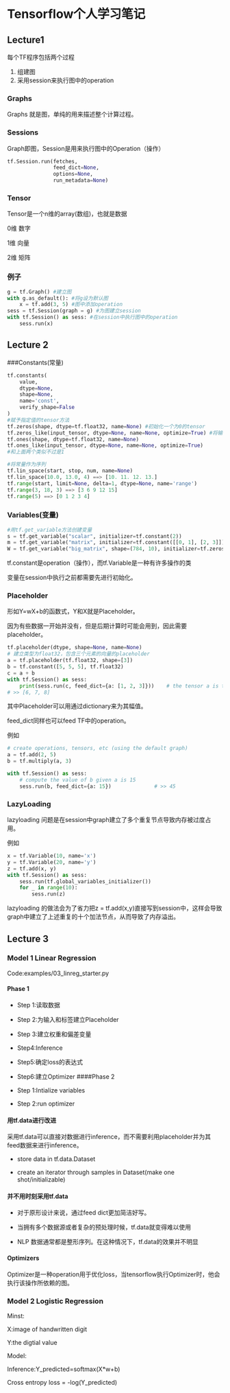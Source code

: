 # Tensorflow个人学习笔记

## Lecture1

每个TF程序包括两个过程

1. 组建图
2. 采用session来执行图中的operation

### Graphs

Graphs 就是图，单纯的用来描述整个计算过程。

### Sessions

Graph即图，Session是用来执行图中的Operation（操作）

```Python
tf.Session.run(fetches,
               feed_dict=None,
               options=None,
               run_metadata=None)
```



### Tensor

Tensor是一个n维的array(数组)，也就是数据

0维 数字

1维 向量

2维 矩阵

### 例子

```python
g = tf.Graph() #建立图
with g.as_default(): #将g设为默认图
	x = tf.add(3, 5) #图中添加operation
sess = tf.Session(graph = g) #为图建立session
with tf.Session() as sess: #在session中执行图中的operation
	sess.run(x)
```

## Lecture 2

###Constants(常量)

```python
tf.constants(
	value, 
	dtype=None,
	shape=None,
	name='const',
	verify_shape=False
)
#赋予指定值的tensor方法
tf.zeros(shape, dtype=tf.float32, name=None) #初始化一个为0的tensor
tf.zeros_like(input_tensor, dtype=None, name=None, optimize=True) #将输入的tensor初始化为0
tf.ones(shape, dtype=tf.float32, name=None)
tf.ones_like(input_tensor, dtype=None, name=None, optimize=True)
#和上面两个类似不过是1

#将常量作为序列
tf.lin_space(start, stop, num, name=None) 
tf.lin_space(10.0, 13.0, 4) ==> [10. 11. 12. 13.]
tf.range(start, limit=None, delta=1, dtype=None, name='range')
tf.range(3, 18, 3) ==> [3 6 9 12 15]
tf.range(5) ==> [0 1 2 3 4]
```

### Variables(变量)

```python
#用tf.get_variable方法创建变量
s = tf.get_variable("scalar", initializer=tf.constant(2)) 
m = tf.get_variable("matrix", initializer=tf.constant([[0, 1], [2, 3]]))
W = tf.get_variable("big_matrix", shape=(784, 10), initializer=tf.zeros_initializer())
```

tf.constant是operation（操作），而tf.Variable是一种有许多操作的类

变量在session中执行之前都需要先进行初始化。

### Placeholder

形如Y=wX+b的函数式，Y和X就是Placeholder。

因为有些数据一开始并没有，但是后期计算时可能会用到，因此需要placeholder。

```python
tf.placeholder(dtype, shape=None, name=None)
# 建立类型为float32，包含三个元素的向量的placeholder
a = tf.placeholder(tf.float32, shape=[3])
b = tf.constant([5, 5, 5], tf.float32)
c = a + b
with tf.Session() as sess:
	print(sess.run(c, feed_dict={a: [1, 2, 3]})) 	# the tensor a is the key, not the string ‘a’
# >> [6, 7, 8]
```

其中Placeholder可以用通过dictionary来为其幅值。

feed_dict同样也可以feed TF中的operation。

例如

```python
# create operations, tensors, etc (using the default graph)
a = tf.add(2, 5)
b = tf.multiply(a, 3)

with tf.Session() as sess:
	# compute the value of b given a is 15
	sess.run(b, feed_dict={a: 15}) 				# >> 45
```

### LazyLoading

lazyloading 问题是在session中graph建立了多个重复节点导致内存被过度占用。

例如

```python
x = tf.Variable(10, name='x')
y = tf.Variable(20, name='y')
z = tf.add(x, y)
with tf.Session() as sess:
    sess.run(tf.global_variables_initializer())
    for _ in range(10):
        sess.run(z)
```

lazyloading 的做法会为了省力把z = tf.add(x,y)直接写到session中，这样会导致graph中建立了上述重复的十个加法节点，从而导致了内存溢出。

## Lecture 3

### Model 1 Linear Regression 

Code:examples/03_linreg_starter.py

#### Phase 1

- Step 1:读取数据

- Step 2:为输入和标签建立Placeholder

- Step 3:建立权重和偏差变量

- Step4:Inference

- Step5:确定loss的表达式

- Step6:建立Optimizer
####Phase 2

- Step 1:Intialize variables
- Step 2:run optimizer

#### 用tf.data进行改进

采用tf.data可以直接对数据进行inference，而不需要利用placeholder并为其feed数据来进行inference。

- store data in tf.data.Dataset

- create an iterator through samples in Dataset(make one shot/initializable)

#### 并不用时刻采用tf.data

- 对于原形设计来说，通过feed dict更加简洁好写。

- 当拥有多个数据源或者复杂的预处理时候，tf.data就变得难以使用

- NLP 数据通常都是整形序列。在这种情况下，tf.data的效果并不明显

#### Optimizers

Optimizer是一种operation用于优化loss，当tensorflow执行Optimizer时，他会执行该操作所依赖的图。

### Model 2 Logistic Regression

Minst:

X:image of handwritten digit

Y:the digtial value

Model:

Inference:Y_predicted=softmax(X*w+b)	   

Cross entropy loss = -log(Y_predicted)


